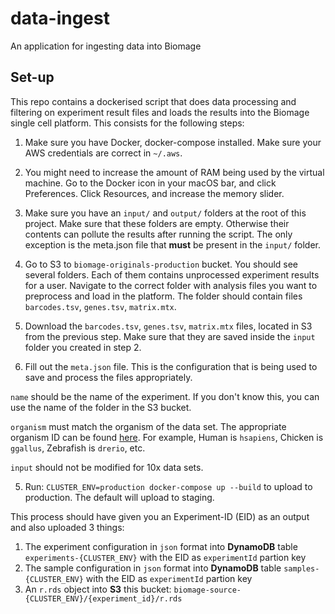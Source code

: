 data-ingest
===========

An application for ingesting data into Biomage

Set-up
------

This repo contains a dockerised script that does data processing and filtering on
experiment result files and loads the results into the Biomage single cell platform.
This consists for the following steps:

1. Make sure you have Docker, docker-compose installed. Make sure your AWS credentials
are correct in `~/.aws`.

2. You might need to increase the amount of RAM being used by
the virtual machine. Go to the Docker icon in your macOS
bar, and click Preferences. Click Resources, and increase the memory slider.

3. Make sure you have an `input/` and `output/` folders at the root of this project.
Make sure that these folders are empty. Otherwise their contents can pollute the
results after running the script. The only exception is the meta.json file that
**must** be present in the `input/` folder.

4. Go to S3 to `biomage-originals-production` bucket. You should see several folders.
Each of them contains unprocessed experiment results for a user. Navigate to the correct
folder with analysis files you want to preprocess and load in the platform. The folder
should contain files `barcodes.tsv`, `genes.tsv`, `matrix.mtx`.

5. Download the `barcodes.tsv`, `genes.tsv`, `matrix.mtx` files, located in S3 from the
previous step. Make sure that they are saved inside the `input` folder you created in step 2.

6. Fill out the `meta.json` file. This is the configuration that is being used to save
and process the files appropriately.

`name` should be the name of the experiment. If you don't know this, you can use the name
of the folder in the S3 bucket.

`organism` must match the organism of the data set. The appropriate organism ID can be found
[here](https://biit.cs.ut.ee/gprofiler/page/organism-list). For example, Human is `hsapiens`,
Chicken is `ggallus`,  Zebrafish is `drerio`, etc.

`input` should not be modified for 10x data sets.

5. Run: `CLUSTER_ENV=production docker-compose up --build` to upload to production. The default will
upload to staging. 

This process should have given you an Experiment-ID (EID) as an output and also uploaded 3 things:

1. The experiment configuration in `json` format into **DynamoDB** table `experiments-{CLUSTER_ENV}` with the EID as `experimentId` partion key
2. The sample configuration in `json` format into **DynamoDB** table `samples-{CLUSTER_ENV}` with the EID as `experimentId` partion key
3. An `r.rds` object into **S3** this bucket:  `biomage-source-{CLUSTER_ENV}/{experiment_id}/r.rds`
